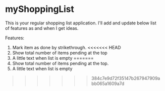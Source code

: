 # myShoppingList

This is your regular shopping list application. I'll add and update below list of features as and when I get ideas.


Features:
1. Mark item as done by strikethrough.
<<<<<<< HEAD
2. Show total number of items pending at the top
3. A little text when list is empty
=======
2. Show total number of items pending at the top.
3. A little text when list is empty
>>>>>>> 384c7e9d72f35147b267947909abb065a1609a7d
